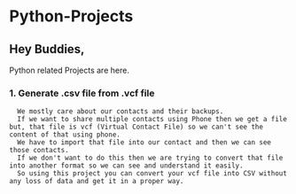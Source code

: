 # Python-Projects
## Hey Buddies, 
Python related Projects are here.
### 1. Generate .csv file from .vcf file
      We mostly care about our contacts and their backups. 
      If we want to share multiple contacts using Phone then we get a file but, that file is vcf (Virtual Contact File) so we can't see the content of that using phone. 
      We have to import that file into our contact and then we can see those contacts. 
      If we don't want to do this then we are trying to convert that file into another format so we can see and understand it easily. 
      So using this project you can convert your vcf file into CSV without any loss of data and get it in a proper way. 
